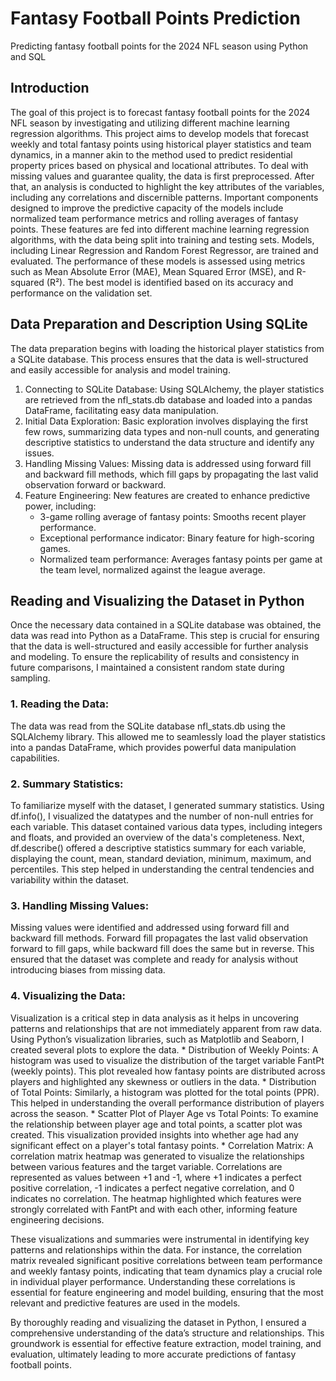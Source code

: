 # Fantasy Football Points Prediction
Predicting fantasy football points for the 2024 NFL season using Python and SQL

## Introduction
The goal of this project is to forecast fantasy football points for the 2024 NFL season by investigating and utilizing different machine learning regression algorithms. This project aims to develop models that forecast weekly and total fantasy points using historical player statistics and team dynamics, in a manner akin to the method used to predict residential property prices based on physical and locational attributes.
To deal with missing values and guarantee quality, the data is first preprocessed. After that, an analysis is conducted to highlight the key attributes of the variables, including any correlations and discernible patterns. Important components designed to improve the predictive capacity of the models include normalized team performance metrics and rolling averages of fantasy points.
These features are fed into different machine learning regression algorithms, with the data being split into training and testing sets. Models, including Linear Regression and Random Forest Regressor, are trained and evaluated. The performance of these models is assessed using metrics such as Mean Absolute Error (MAE), Mean Squared Error (MSE), and R-squared (R²). The best model is identified based on its accuracy and performance on the validation set.
## Data Preparation and Description Using SQLite
The data preparation begins with loading the historical player statistics from a SQLite database. This process ensures that the data is well-structured and easily accessible for analysis and model training.
1. Connecting to SQLite Database: Using SQLAlchemy, the player statistics are retrieved from the nfl_stats.db database and loaded into a pandas DataFrame, facilitating easy data manipulation.
2. Initial Data Exploration: Basic exploration involves displaying the first few rows, summarizing data types and non-null counts, and generating descriptive statistics to understand the data structure and identify any issues.
3. Handling Missing Values: Missing data is addressed using forward fill and backward fill methods, which fill gaps by propagating the last valid observation forward or backward.
4. Feature Engineering: New features are created to enhance predictive power, including:
    * 3-game rolling average of fantasy points: Smooths recent player performance.
    * Exceptional performance indicator: Binary feature for high-scoring games.
    * Normalized team performance: Averages fantasy points per game at the team level, normalized against the league average.
## Reading and Visualizing the Dataset in Python
Once the necessary data contained in a SQLite database was obtained, the data was read into Python as a DataFrame. This step is crucial for ensuring that the data is well-structured and easily accessible for further analysis and modeling. To ensure the replicability of results and consistency in future comparisons, I maintained a consistent random state during sampling.

### 1. Reading the Data:
   The data was read from the SQLite database nfl_stats.db using the SQLAlchemy library. This allowed me to seamlessly load the player statistics into a pandas DataFrame, which provides powerful data manipulation capabilities.

### 2. Summary Statistics:
   To familiarize myself with the dataset, I generated summary statistics. Using df.info(), I visualized the datatypes and the number of non-null entries for each variable. This dataset contained various data types, including integers and floats, and provided an overview of the data's completeness.
   Next, df.describe() offered a descriptive statistics summary for each variable, displaying the count, mean, standard deviation, minimum, maximum, and percentiles. This step helped in understanding the central tendencies and variability within the dataset.

### 3. Handling Missing Values:
   Missing values were identified and addressed using forward fill and backward fill methods. Forward fill propagates the last valid observation forward to fill gaps, while backward fill does the same but in reverse. This ensured that the dataset was complete and ready for analysis without introducing biases from missing data.

### 4. Visualizing the Data:
   Visualization is a critical step in data analysis as it helps in uncovering patterns and relationships that are not immediately apparent from raw data. Using Python’s visualization libraries, such as Matplotlib and Seaborn, I created several plots to explore the data.
      * Distribution of Weekly Points: A histogram was used to visualize the distribution of the target variable FantPt (weekly points). This plot revealed how fantasy points are distributed across players and highlighted any skewness or outliers in the data.
      * Distribution of Total Points: Similarly, a histogram was plotted for the total points (PPR). This helped in understanding the overall performance distribution of players across the season.
      * Scatter Plot of Player Age vs Total Points: To examine the relationship between player age and total points, a scatter plot was created. This visualization provided insights into whether age had any significant effect on a player's total fantasy points.
      * Correlation Matrix: A correlation matrix heatmap was generated to visualize the relationships between various features and the target variable. Correlations are represented as values between +1 and -1, where +1 indicates a perfect positive correlation, -1 indicates a perfect negative correlation, and 0 indicates no correlation. The heatmap highlighted which features were strongly correlated with FantPt and with each other, informing feature engineering decisions.

These visualizations and summaries were instrumental in identifying key patterns and relationships within the data. For instance, the correlation matrix revealed significant positive correlations between team performance and weekly fantasy points, indicating that team dynamics play a crucial role in individual player performance. Understanding these correlations is essential for feature engineering and model building, ensuring that the most relevant and predictive features are used in the models.

By thoroughly reading and visualizing the dataset in Python, I ensured a comprehensive understanding of the data’s structure and relationships. This groundwork is essential for effective feature extraction, model training, and evaluation, ultimately leading to more accurate predictions of fantasy football points.
